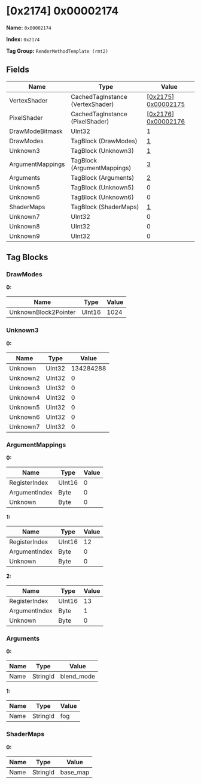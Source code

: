 # [0x2174] 0x00002174

**Name:** ```0x00002174```

**Index:** ```0x2174```

**Tag Group:** ```RenderMethodTemplate (rmt2)```

## Fields

Name	| Type	| Value
---	|---	|---	|
VertexShader	|CachedTagInstance (VertexShader)	|[[0x2175] 0x00002175](../VertexShader/2175.md)
PixelShader	|CachedTagInstance (PixelShader)	|[[0x2176] 0x00002176](../PixelShader/2176.md)
DrawModeBitmask	|UInt32	|1
DrawModes	|TagBlock (DrawModes)	|[1](#drawmodes)
Unknown3	|TagBlock (Unknown3)	|[1](#unknown3)
ArgumentMappings	|TagBlock (ArgumentMappings)	|[3](#argumentmappings)
Arguments	|TagBlock (Arguments)	|[2](#arguments)
Unknown5	|TagBlock (Unknown5)	|0
Unknown6	|TagBlock (Unknown6)	|0
ShaderMaps	|TagBlock (ShaderMaps)	|[1](#shadermaps)
Unknown7	|UInt32	|0
Unknown8	|UInt32	|0
Unknown9	|UInt32	|0


## Tag Blocks

### DrawModes

**0:**

Name	| Type	| Value
---	|---	|---	|
UnknownBlock2Pointer	|UInt16	|1024


### Unknown3

**0:**

Name	| Type	| Value
---	|---	|---	|
Unknown	|UInt32	|134284288
Unknown2	|UInt32	|0
Unknown3	|UInt32	|0
Unknown4	|UInt32	|0
Unknown5	|UInt32	|0
Unknown6	|UInt32	|0
Unknown7	|UInt32	|0


### ArgumentMappings

**0:**

Name	| Type	| Value
---	|---	|---	|
RegisterIndex	|UInt16	|0
ArgumentIndex	|Byte	|0
Unknown	|Byte	|0


**1:**

Name	| Type	| Value
---	|---	|---	|
RegisterIndex	|UInt16	|12
ArgumentIndex	|Byte	|0
Unknown	|Byte	|0


**2:**

Name	| Type	| Value
---	|---	|---	|
RegisterIndex	|UInt16	|13
ArgumentIndex	|Byte	|1
Unknown	|Byte	|0


### Arguments

**0:**

Name	| Type	| Value
---	|---	|---	|
Name	|StringId	|blend_mode


**1:**

Name	| Type	| Value
---	|---	|---	|
Name	|StringId	|fog


### ShaderMaps

**0:**

Name	| Type	| Value
---	|---	|---	|
Name	|StringId	|base_map


